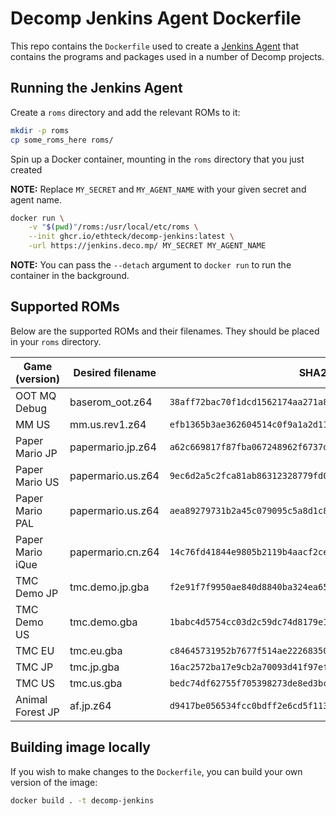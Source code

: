 # Decomp Jenkins Agent Dockerfile

This repo contains the `Dockerfile` used to create a [Jenkins Agent](https://www.jenkins.io/doc/book/using/using-agents/) that contains the programs and packages used in a number of Decomp projects.

## Running the Jenkins Agent

Create a `roms` directory and add the relevant ROMs to it:

```sh
mkdir -p roms
cp some_roms_here roms/
```

Spin up a Docker container, mounting in the `roms` directory that you just created

**NOTE:** Replace `MY_SECRET` and `MY_AGENT_NAME` with your given secret and agent name.

```sh
docker run \
    -v "$(pwd)"/roms:/usr/local/etc/roms \
    --init ghcr.io/ethteck/decomp-jenkins:latest \
    -url https://jenkins.deco.mp/ MY_SECRET MY_AGENT_NAME
```

**NOTE:** You can pass the `--detach` argument to `docker run` to run the container in the background.

## Supported ROMs

Below are the supported ROMs and their filenames. They should be placed in your `roms` directory.

| Game (version)   | Desired filename  | SHA256 Hash                                                        |
| ---------------- | ----------------- | ------------------------------------------------------------------ |
| OOT MQ Debug     | baserom_oot.z64   | `38aff72bac70f1dcd1562174aa271a8e136bfa94f585a132ce892e40c4775a6f` |
| MM US            | mm.us.rev1.z64    | `efb1365b3ae362604514c0f9a1a2d11f5dc8688ba5be660a37debf5e3be43f2b` |
| Paper Mario JP   | papermario.jp.z64 | `a62c669817f87fba067248962f6737d9a8d27e78a843798d739d9d2a39d73874` |
| Paper Mario US   | papermario.us.z64 | `9ec6d2a5c2fca81ab86312328779fd042b5f3b920bf65df9f6b87b376883cb5b` |
| Paper Mario PAL  | papermario.us.z64 | `aea89279731b2a45c079095c5a8d1c8827b3e3cc8024d89e6bdc1aa3e7aa79f3` |
| Paper Mario iQue | papermario.cn.z64 | `14c76fd41844e9805b2119b4aacf2ce59383c467c978be005fc9283edf63bf28` |
| TMC Demo JP      | tmc.demo.jp.gba   | `f2e91f7f9950ae840d8840ba324ea65527e235f19b5d2395b75d80fd5a465c4f` |
| TMC Demo US      | tmc.demo.gba      | `1babc4d5754cc03d2c59dc74d8179e1a5de600b76a93f09667a29080e1bbfb33` |
| TMC EU           | tmc.eu.gba        | `c84645731952b7677f514ae222683504066334ab2af904e64a8a84ffc1af46c6` |
| TMC JP           | tmc.jp.gba        | `16ac2572ba17e9cb2a70093d41f97ef8cff66c56417e45ea98adacdc51bb4b38` |
| TMC US           | tmc.us.gba        | `bedc74df62755f705398273de8ed3bc59be610cf55760d0b9aa277f1f5035e73` |
| Animal Forest JP | af.jp.z64         | `d9417be056534fcc0bdff2e6cd5f1135511be7c0a4dace04a96a2649596ce908` |

## Building image locally

If you wish to make changes to the `Dockerfile`, you can build your own version of the image:

```sh
docker build . -t decomp-jenkins
```
